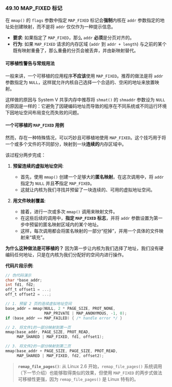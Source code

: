 ### **49.10 MAP\_FIXED 标记**

在 `mmap()` 的 `flags` 参数中指定 `MAP_FIXED` 标记会**强制**内核在 `addr` 参数指定的地址处创建映射，而不是将 `addr` 仅仅作为一种提示信息。

  * **要求**: 如果指定了 `MAP_FIXED`，那么 `addr` **必须**是分页对齐的。
  * **行为**: 如果 `MAP_FIXED` 请求的内存区域 (`addr` 到 `addr + length`) 与之前的某个既有映射重叠了，那么重叠的分页会被丢弃，并由新映射替代。

#### **可移植性警告与常规用法**

一般来讲，一个可移植的应用程序**不应该**使用 `MAP_FIXED`。推荐的做法是将 `addr` 参数指定为 `NULL`，这样就允许内核自己选择一个合适的、空闲的地址来放置映射。

这样做的原因与 System V 共享内存中推荐将 `shmat()` 的 `shmaddr` 参数设为 `NULL` 的原因是一样的：它避免了因硬编码地址而导致的程序在不同系统或不同运行环境下因地址空间布局变化而失败的问题。

#### **一个可移植的 `MAP_FIXED` 用例**

然而，存在一种特殊情况，可以巧妙且可移植地使用 `MAP_FIXED`。这个技巧用于将一个或多个文件的不同部分，映射到一块**连续的**内存区域中。

该过程分两步完成：

1.  **预留连续的虚拟地址空间**:

      * 首先，使用 `mmap()` 创建一个足够大的**匿名映射**。在这次调用中，将 `addr` 指定为 `NULL` 并且**不**指定 `MAP_FIXED`。
      * 这就让内核为我们寻找并预留了一块连续的、可用的虚拟地址空间。

2.  **用文件映射覆盖**:

      * 接着，进行一次或多次 `mmap()` 调用来映射文件。
      * 在这些后续的调用中，**指定 `MAP_FIXED` 标志**，并将 `addr` 参数设置为第一步中预留的匿名映射区域内的某个地址。
      * 这样，每次调用都会将匿名映射的一部分“挖掉”，并用一个具体的文件映射来“填充”。

**为什么这种做法是可移植的？** 因为第一步让内核为我们选择了地址，我们没有硬编码任何地址，只是在内核为我们分配好的空间内进行操作。

**代码片段示例**:

```c
// 伪代码演示
char *base_addr;
int fd1, fd2;
off_t offset1 = ...;
off_t offset2 = ...;

// 1. 预留 2 页的连续虚拟地址空间
base_addr = mmap(NULL, 2 * PAGE_SIZE, PROT_NONE,
                 MAP_PRIVATE | MAP_ANONYMOUS, -1, 0);
if (base_addr == MAP_FAILED) { /* handle error */ }

// 2. 将文件1的一部分映射到第一页
mmap(base_addr, PAGE_SIZE, PROT_READ,
     MAP_SHARED | MAP_FIXED, fd1, offset1);

// 3. 将文件2的一部分映射到第二页
mmap(base_addr + PAGE_SIZE, PAGE_SIZE, PROT_READ,
     MAP_SHARED | MAP_FIXED, fd2, offset2);
```

> **`remap_file_pages()`**: 从 Linux 2.6 开始，`remap_file_pages()` 系统调用（下一节介绍）也能够取得类似的效果，但使用 `MAP_FIXED` 的两步式做法可移植性更强，因为 `remap_file_pages()` 是 Linux 特有的。